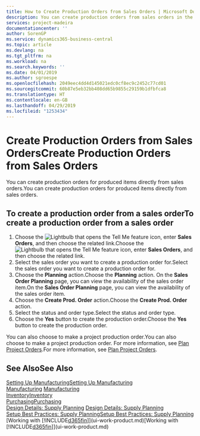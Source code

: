 ```yaml
---
title: How to Create Production Orders from Sales Orders | Microsoft Docs
description: You can create production orders from sales orders in the Sales & Marketing department.
services: project-madeira
documentationcenter: ''
author: SorenGP
ms.service: dynamics365-business-central
ms.topic: article
ms.devlang: na
ms.tgt_pltfrm: na
ms.workload: na
ms.search.keywords: ''
ms.date: 04/01/2019
ms.author: sgroespe
ms.openlocfilehash: 2049eec4dd4d145021edc0cf8ec9c2452c77cd01
ms.sourcegitcommit: 60b87e5eb32bb408dd65b9855c29159b1dfbfca8
ms.translationtype: HT
ms.contentlocale: en-GB
ms.lasthandoff: 04/29/2019
ms.locfileid: "1253434"
---
```

# <a name="create-production-orders-from-sales-orders"></a><span data-ttu-id="e6feb-103">Create Production Orders from Sales Orders</span><span class="sxs-lookup"><span data-stu-id="e6feb-103">Create Production Orders from Sales Orders</span></span>
<span data-ttu-id="e6feb-104">You can create production orders for produced items directly from sales orders.</span><span class="sxs-lookup"><span data-stu-id="e6feb-104">You can create production orders for produced items directly from sales orders.</span></span>  

## <a name="to-create-a-production-order-from-a-sales-order"></a><span data-ttu-id="e6feb-105">To create a production order from a sales order</span><span class="sxs-lookup"><span data-stu-id="e6feb-105">To create a production order from a sales order</span></span>  

1.  <span data-ttu-id="e6feb-106">Choose the ![Lightbulb that opens the Tell Me feature](media/ui-search/search_small.png "Tell me what you want to do") icon, enter **Sales Orders**, and then choose the related link.</span><span class="sxs-lookup"><span data-stu-id="e6feb-106">Choose the ![Lightbulb that opens the Tell Me feature](media/ui-search/search_small.png "Tell me what you want to do") icon, enter **Sales Orders**, and then choose the related link.</span></span>  
2.  <span data-ttu-id="e6feb-107">Select the sales order you want to create a production order for.</span><span class="sxs-lookup"><span data-stu-id="e6feb-107">Select the sales order you want to create a production order for.</span></span>  
3.  <span data-ttu-id="e6feb-108">Choose the **Planning** action.</span><span class="sxs-lookup"><span data-stu-id="e6feb-108">Choose the **Planning** action.</span></span> <span data-ttu-id="e6feb-109">On the **Sales Order Planning** page, you can view the availability of the sales order item.</span><span class="sxs-lookup"><span data-stu-id="e6feb-109">On the **Sales Order Planning** page, you can view the availability of the sales order item.</span></span>  
4.  <span data-ttu-id="e6feb-110">Choose the **Create Prod. Order** action.</span><span class="sxs-lookup"><span data-stu-id="e6feb-110">Choose the **Create Prod. Order** action.</span></span>  
5.  <span data-ttu-id="e6feb-111">Select the status and order type.</span><span class="sxs-lookup"><span data-stu-id="e6feb-111">Select the status and order type.</span></span>  
6.  <span data-ttu-id="e6feb-112">Choose the **Yes** button to create the production order.</span><span class="sxs-lookup"><span data-stu-id="e6feb-112">Choose the **Yes** button to create the production order.</span></span>

<span data-ttu-id="e6feb-113">You can also choose to make a project production order.</span><span class="sxs-lookup"><span data-stu-id="e6feb-113">You can also choose to make a project production order.</span></span> <span data-ttu-id="e6feb-114">For more information, see [Plan Project Orders](production-how-to-plan-project-orders.md).</span><span class="sxs-lookup"><span data-stu-id="e6feb-114">For more information, see [Plan Project Orders](production-how-to-plan-project-orders.md).</span></span>   

## <a name="see-also"></a><span data-ttu-id="e6feb-115">See Also</span><span class="sxs-lookup"><span data-stu-id="e6feb-115">See Also</span></span>  
[<span data-ttu-id="e6feb-116">Setting Up Manufacturing</span><span class="sxs-lookup"><span data-stu-id="e6feb-116">Setting Up Manufacturing</span></span>](production-configure-production-processes.md)  
<span data-ttu-id="e6feb-117">[Manufacturing](production-manage-manufacturing.md)  </span><span class="sxs-lookup"><span data-stu-id="e6feb-117">[Manufacturing](production-manage-manufacturing.md)  </span></span>  
[<span data-ttu-id="e6feb-118">Inventory</span><span class="sxs-lookup"><span data-stu-id="e6feb-118">Inventory</span></span>](inventory-manage-inventory.md)  
[<span data-ttu-id="e6feb-119">Purchasing</span><span class="sxs-lookup"><span data-stu-id="e6feb-119">Purchasing</span></span>](purchasing-manage-purchasing.md)  
<span data-ttu-id="e6feb-120">[Design Details: Supply Planning](design-details-supply-planning.md) </span><span class="sxs-lookup"><span data-stu-id="e6feb-120">[Design Details: Supply Planning](design-details-supply-planning.md) </span></span>  
[<span data-ttu-id="e6feb-121">Setup Best Practices: Supply Planning</span><span class="sxs-lookup"><span data-stu-id="e6feb-121">Setup Best Practices: Supply Planning</span></span>](setup-best-practices-supply-planning.md)  
<span data-ttu-id="e6feb-122">[Working with [!INCLUDE[d365fin](includes/d365fin_md.md)]](ui-work-product.md)</span><span class="sxs-lookup"><span data-stu-id="e6feb-122">[Working with [!INCLUDE[d365fin](includes/d365fin_md.md)]](ui-work-product.md)</span></span>
